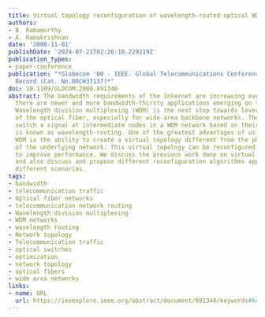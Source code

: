 ```yaml
---
title: Virtual topology reconfiguration of wavelength-routed optical WDM networks
authors:
- B. Ramamurthy
- A. Ramakrishnan
date: '2000-11-01'
publishDate: '2024-07-21T02:26:10.229219Z'
publication_types:
- paper-conference
publication: "*Globecom '00 - IEEE. Global Telecommunications Conference. Conference
  Record (Cat. No.00CH37137)*"
doi: 10.1109/GLOCOM.2000.891340
abstract: The bandwidth requirements of the Internet are increasing every day and
  there are newer and more bandwidth-thirsty applications emerging on the horizon.
  Wavelength division multiplexing (WDM) is the next step towards leveraging the capabilities
  of the optical fiber, especially for wide-area backbone networks. The ability to
  switch a signal at intermediate nodes in a WDM network based on their wavelengths
  is known as wavelength-routing. One of the greatest advantages of using wavelength-routing
  WDM is the ability to create a virtual topology different from the physical topology
  of the underlying network. This virtual topology can be reconfigured when necessary,
  to improve performance. We discuss the previous work done on virtual topology design
  and also discuss and propose different reconfiguration algorithms applicable under
  different scenarios.
tags:
- bandwidth
- telecommunication traffic
- Optical fiber networks
- telecommunication network routing
- Wavelength division multiplexing
- WDM networks
- wavelength routing
- Network topology
- Telecommunication traffic
- optical switches
- optimization
- network topology
- optical fibers
- wide area networks
links:
- name: URL
  url: https://ieeexplore.ieee.org/abstract/document/891340/keywords#keywords
---
```

